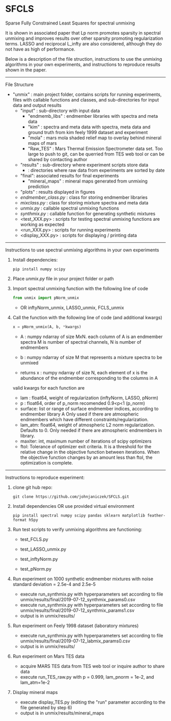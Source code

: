 # SFCLS
Sparse Fully Constrained Least Squares for spectral unmixing

It is shown in associated paper that Lp norm promotes sparsity in spectral unmixing and improves results over other sparsity promoting regularization terms. LASSO and reciprocal L_infty are also considered, although they do not have as high of performance. 

Below is a description of the file struction, instructions to use the unmixing algorithms in your own experiments, and instructions to reproduce results shown in the paper.
____________________________________________________________
File Structure

- "unmix" : main project folder, contains scripts for running experiments, files with callable 
            functions and classes, and sub-directories for input data and output results
    - "input" : sub-directory with input data
        - "endmemb_libs" :  endmember libraries with spectra and meta data
        - "kim" :   spectra and meta data with spectra, meta data and ground truth from
                    kim feely 1999 dataset and experiment
        - "mola" :  mars mola shaded relief map to overlay behind mineral maps of mars
        - "Raw_TES" : Mars Thermal Emission Spectrometer data set. Too large to push to git, can be querried from TES web tool or can be 			shared by contacting author
    - "results" : sub-directory where experiment scripts store data
        - <Year-Month-Day> : directories where raw data from experiments are sorted by date
	- "final": associated results for final experiments
        - "mineral_maps" : mineral maps generated from unmixing prediction
	- "plots" : results displayed in figures
    - *endmember_class.py* : class for storing endmember libraries
    - *mixclass.py* : class for storing mixture spectra and meta data
    - *unmix.py* : callable spectral unmixing functions
    - *synthmix.py* : callable function for generating synthetic mixtures
    - <test_XXX.py> : scripts for testing spectral unmixing functions are working as expected
    - <run_XXX.py> : scripts for running experiments
    - <display_XXX.py> : scripts for displaying / printing data

____________________________________________________________

Instructions to use spectral unmixing algorithms in your own experiments

1. Install dependencies:
	```
	pip install numpy scipy
	```
2. Place *unmix.py* file in your project folder or path

3. Import spectral unmixing function with the following line of code

	``` python
	from unmix import pNorm_unmix
	```
    - OR inftyNorm_unmix, LASSO_unmix, FCLS_unmix
    
4. Call the function with the following line of code (and additional kwargs)

	```python
	x = pNorm_unmix(A, b, *kwargs)
	```    
    - A : numpy ndarray of size MxN. each column of A is an endmember spectra
        M is number of spectral channels, N is number of endmembers
    - b : numpy ndarray of size M that represents a mixture spectra to be unmixed
    
    - returns x : numpy ndarray of size N, each element of x is the abundance
                of the endmember corresponding to the columns in A
    
    valid kwargs for each function are
    
    - lam : float64, weight of regularization (inftyNorm, LASSO, pNorm)
    - p : float64, order of p_norm recomended 0.9<p<1 (p_norm)
    - surface: list or range of surface endmember indices, according to endmember library A Only used if there are atmospheric endmembers which have different constraints/regularization. 
    - lam_atm: float64, weight of atmospheric L2 norm regularization. Defaults to 0. Only needed if there are atmospheric endmembers in library.
    - maxiter: int, maximum number of iterations of scipy optimizers
    - ftol: Tolerance of optimizer exit criteria. It is a threshold for the relative change in the objective function between iterations. When the objective function changes by an amount less than ftol, the optimization is complete.


_____________________________________________________________

Instructions to reproduce experiment:
1. clone git hub repo:
	
	```
	git clone https://github.com/johnjaniczek/SFCLS.git
	```
	
2. Install dependencies OR use provided virtual environment
	```
	pip install spectral numpy scipy pandas sklearn matplotlib feather-format h5py
	```
	
3. Run test scripts to verify unmixing algorithms are functioning:
	
	- test_FCLS.py

	- test_LASSO_unmix.py
	
	- test_inftyNorm.py
	
	- test_pNorm.py

4. Run experiment on 1000 synthetic endmember mixtures with noise standard deviation = 2.5e-4 and 2.5e-5

	- execute run_synthmix.py with hyperparameters set according to file unmix/results/final/2019-07-12_synthmix_params0.csv
	- execute run_synthmix.py with hyperparameters set according to file unmix/results/final/2019-07-12_synthmix_params1.csv
	- output is in unmix/results/<Todays Date>
	
5. Run experiment on Feely 1998 dataset (laboratory mixtures)

	- execute run_synthmix.py with hyperparameters set according to file unmix/results/final/2019-07-12_labmix_params0.csv
	- output is in unmix/results/<Todays Date>

6. Run experiment on Mars TES data

	- acquire MARS TES data from TES web tool or inquire author to share data
	- execute run_TES_raw.py with p = 0.999, lam_pnorm = 1e-2, and lam_atm=1e-2

7. Display mineral maps
	
	- execute display_TES.py (editing the "run" parameter according to the file generated by step 6)
	- output is in unmix/results/mineral_maps


    
    
